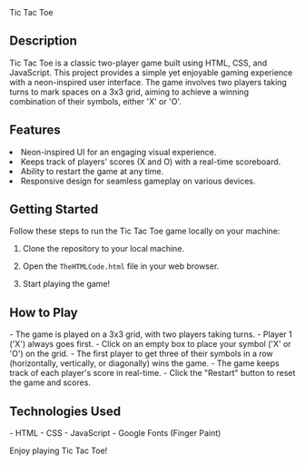 <!DOCTYPE html>
<html lang="en">
  <head> Tic Tac Toe </head> 
<body>
<h2> Description </h2> 
<p>Tic Tac Toe is a classic two-player game built using HTML, CSS, and JavaScript. This project provides a simple yet enjoyable gaming experience with a neon-inspired user interface. The game involves two players taking turns to mark spaces on a 3x3 grid, aiming to achieve a winning combination of their symbols, either 'X' or 'O'.</p>

<h2>Features</h2>
<p>
<li> Neon-inspired UI for an engaging visual experience.</li>
<li> Keeps track of players' scores (X and O) with a real-time scoreboard.</li>
<li> Ability to restart the game at any time.</li>
<li> Responsive design for seamless gameplay on various devices.</li>
</p>

<h2>Getting Started</h2>

<p> Follow these steps to run the Tic Tac Toe game locally on your machine:

1. Clone the repository to your local machine.
   
2. Open the `TheHTMLCode.html` file in your web browser.

3. Start playing the game!</p>

<h2>How to Play</h2>

<p>
- The game is played on a 3x3 grid, with two players taking turns.
- Player 1 ('X') always goes first.
- Click on an empty box to place your symbol ('X' or 'O') on the grid.
- The first player to get three of their symbols in a row (horizontally, vertically, or diagonally) wins the game.
- The game keeps track of each player's score in real-time.
- Click the "Restart" button to reset the game and scores.
</p>
<h2>Technologies Used</h2>
<p>
- HTML
- CSS
- JavaScript
- Google Fonts (Finger Paint)
</p>
<p>Enjoy playing Tic Tac Toe!</p>


</body>

